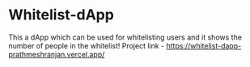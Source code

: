 # Whitelist-dApp
This a dApp which can be used for whitelisting users and it shows the number of people in the whitelist!
Project link - https://whitelist-dapp-prathmeshranjan.vercel.app/
